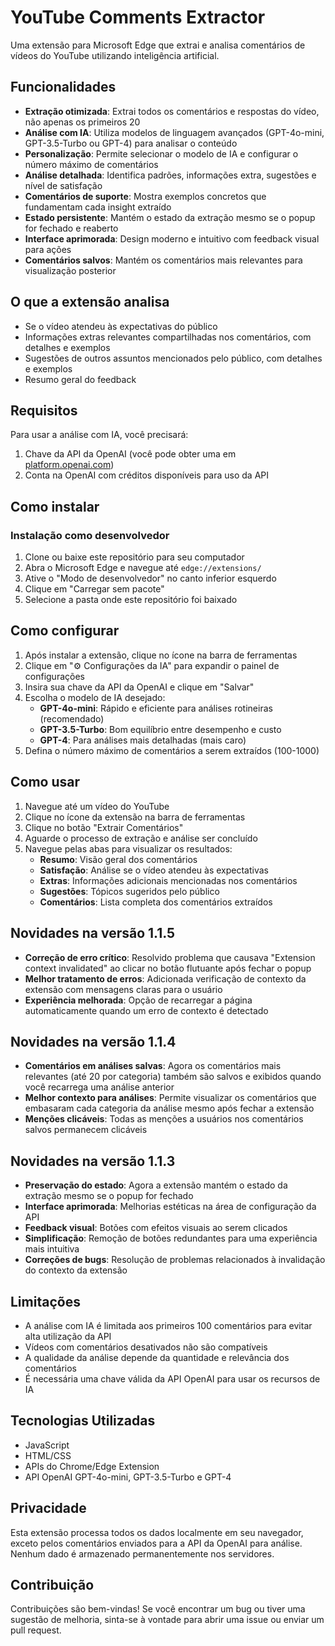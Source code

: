 # YouTube Comments Extractor

Uma extensão para Microsoft Edge que extrai e analisa comentários de vídeos do YouTube utilizando inteligência artificial.

## Funcionalidades

- **Extração otimizada**: Extrai todos os comentários e respostas do vídeo, não apenas os primeiros 20
- **Análise com IA**: Utiliza modelos de linguagem avançados (GPT-4o-mini, GPT-3.5-Turbo ou GPT-4) para analisar o conteúdo
- **Personalização**: Permite selecionar o modelo de IA e configurar o número máximo de comentários
- **Análise detalhada**: Identifica padrões, informações extra, sugestões e nível de satisfação
- **Comentários de suporte**: Mostra exemplos concretos que fundamentam cada insight extraído
- **Estado persistente**: Mantém o estado da extração mesmo se o popup for fechado e reaberto
- **Interface aprimorada**: Design moderno e intuitivo com feedback visual para ações
- **Comentários salvos**: Mantém os comentários mais relevantes para visualização posterior

## O que a extensão analisa

- Se o vídeo atendeu às expectativas do público
- Informações extras relevantes compartilhadas nos comentários, com detalhes e exemplos
- Sugestões de outros assuntos mencionados pelo público, com detalhes e exemplos
- Resumo geral do feedback

## Requisitos

Para usar a análise com IA, você precisará:

1. Chave da API da OpenAI (você pode obter uma em [platform.openai.com](https://platform.openai.com/))
2. Conta na OpenAI com créditos disponíveis para uso da API

## Como instalar

### Instalação como desenvolvedor

1. Clone ou baixe este repositório para seu computador
2. Abra o Microsoft Edge e navegue até `edge://extensions/`
3. Ative o "Modo de desenvolvedor" no canto inferior esquerdo
4. Clique em "Carregar sem pacote"
5. Selecione a pasta onde este repositório foi baixado

## Como configurar

1. Após instalar a extensão, clique no ícone na barra de ferramentas
2. Clique em "⚙️ Configurações da IA" para expandir o painel de configurações
3. Insira sua chave da API da OpenAI e clique em "Salvar"
4. Escolha o modelo de IA desejado:
   - **GPT-4o-mini**: Rápido e eficiente para análises rotineiras (recomendado)
   - **GPT-3.5-Turbo**: Bom equilíbrio entre desempenho e custo
   - **GPT-4**: Para análises mais detalhadas (mais caro)
5. Defina o número máximo de comentários a serem extraídos (100-1000)

## Como usar

1. Navegue até um vídeo do YouTube
2. Clique no ícone da extensão na barra de ferramentas
3. Clique no botão "Extrair Comentários"
4. Aguarde o processo de extração e análise ser concluído
5. Navegue pelas abas para visualizar os resultados:
   - **Resumo**: Visão geral dos comentários
   - **Satisfação**: Análise se o vídeo atendeu às expectativas
   - **Extras**: Informações adicionais mencionadas nos comentários
   - **Sugestões**: Tópicos sugeridos pelo público
   - **Comentários**: Lista completa dos comentários extraídos

## Novidades na versão 1.1.5

- **Correção de erro crítico**: Resolvido problema que causava "Extension context invalidated" ao clicar no botão flutuante após fechar o popup
- **Melhor tratamento de erros**: Adicionada verificação de contexto da extensão com mensagens claras para o usuário
- **Experiência melhorada**: Opção de recarregar a página automaticamente quando um erro de contexto é detectado

## Novidades na versão 1.1.4

- **Comentários em análises salvas**: Agora os comentários mais relevantes (até 20 por categoria) também são salvos e exibidos quando você recarrega uma análise anterior
- **Melhor contexto para análises**: Permite visualizar os comentários que embasaram cada categoria da análise mesmo após fechar a extensão
- **Menções clicáveis**: Todas as menções a usuários nos comentários salvos permanecem clicáveis

## Novidades na versão 1.1.3

- **Preservação do estado**: Agora a extensão mantém o estado da extração mesmo se o popup for fechado
- **Interface aprimorada**: Melhorias estéticas na área de configuração da API
- **Feedback visual**: Botões com efeitos visuais ao serem clicados
- **Simplificação**: Remoção de botões redundantes para uma experiência mais intuitiva
- **Correções de bugs**: Resolução de problemas relacionados à invalidação do contexto da extensão

## Limitações

- A análise com IA é limitada aos primeiros 100 comentários para evitar alta utilização da API
- Vídeos com comentários desativados não são compatíveis
- A qualidade da análise depende da quantidade e relevância dos comentários
- É necessária uma chave válida da API OpenAI para usar os recursos de IA

## Tecnologias Utilizadas

- JavaScript
- HTML/CSS
- APIs do Chrome/Edge Extension
- API OpenAI GPT-4o-mini, GPT-3.5-Turbo e GPT-4

## Privacidade

Esta extensão processa todos os dados localmente em seu navegador, exceto pelos comentários enviados para a API da OpenAI para análise. Nenhum dado é armazenado permanentemente nos servidores.

## Contribuição

Contribuições são bem-vindas! Se você encontrar um bug ou tiver uma sugestão de melhoria, sinta-se à vontade para abrir uma issue ou enviar um pull request.
